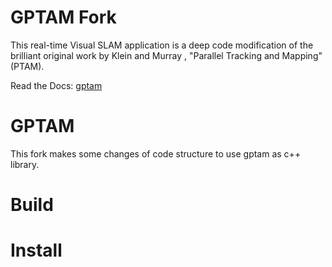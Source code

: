 # GPTAM Fork
This real-time Visual SLAM application is a deep code modification of the brilliant original work by Klein and Murray , "Parallel Tracking and Mapping" (PTAM).

Read the Docs: [gptam](GPTAM.md)

# GPTAM
This fork makes some changes of code structure to use gptam as c++ library.

# Build

# Install
